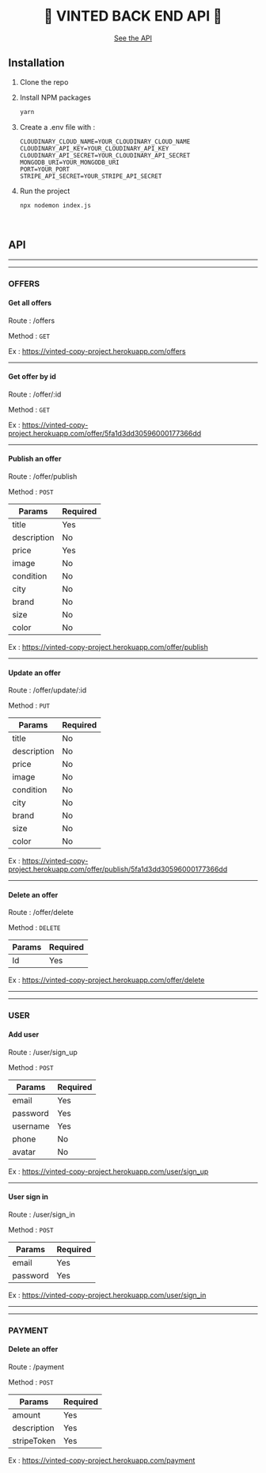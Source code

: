 <h1 align="center">👗 VINTED BACK END API 👗</h1>

<p align="center"><a href="https://vinted-copy-project.herokuapp.com/">See the API</a></p>

## Installation

1. Clone the repo

2. Install NPM packages

   ```sh
   yarn
   ```

3. Create a .env file with :

   ```JS
   CLOUDINARY_CLOUD_NAME=YOUR_CLOUDINARY_CLOUD_NAME
   CLOUDINARY_API_KEY=YOUR_CLOUDINARY_API_KEY
   CLOUDINARY_API_SECRET=YOUR_CLOUDINARY_API_SECRET
   MONGODB_URI=YOUR_MONGODB_URI
   PORT=YOUR_PORT
   STRIPE_API_SECRET=YOUR_STRIPE_API_SECRET
   ```

4. Run the project

   ```JS
   npx nodemon index.js
   ```

<br/>

## API

---
---

### OFFERS

#### Get all offers

Route : /offers

Method : `GET`

Ex : https://vinted-copy-project.herokuapp.com/offers

---

#### Get offer by id

Route : /offer/:id

Method : `GET`

Ex : https://vinted-copy-project.herokuapp.com/offer/5fa1d3dd30596000177366dd

---

#### Publish an offer

Route : /offer/publish

Method : `POST`

| Params      | Required |
| ----------- | -------- |
| title       | Yes      |
| description | No       |
| price       | Yes      |
| image       | No       |
| condition   | No       |
| city        | No       |
| brand       | No       |
| size        | No       |
| color       | No       |

Ex : https://vinted-copy-project.herokuapp.com/offer/publish

---

#### Update an offer

Route : /offer/update/:id

Method : `PUT`

| Params      | Required |
| ----------- | -------- |
| title       | No       |
| description | No       |
| price       | No       |
| image       | No       |
| condition   | No       |
| city        | No       |
| brand       | No       |
| size        | No       |
| color       | No       |

Ex : https://vinted-copy-project.herokuapp.com/offer/publish/5fa1d3dd30596000177366dd

---

#### Delete an offer

Route : /offer/delete

Method : `DELETE`

| Params | Required |
| ------ | -------- |
| Id     | Yes      |

Ex : https://vinted-copy-project.herokuapp.com/offer/delete

---

---

### USER

#### Add user

Route : /user/sign_up

Method : `POST`

| Params   | Required |
| -------- | -------- |
| email    | Yes      |
| password | Yes      |
| username | Yes      |
| phone    | No       |
| avatar   | No       |

Ex : https://vinted-copy-project.herokuapp.com/user/sign_up

---

#### User sign in

Route : /user/sign_in

Method : `POST`

| Params   | Required |
| -------- | -------- |
| email    | Yes      |
| password | Yes      |

Ex : https://vinted-copy-project.herokuapp.com/user/sign_in

---

---

### PAYMENT

#### Delete an offer

Route : /payment

Method : `POST`

| Params      | Required |
| ----------- | -------- |
| amount      | Yes      |
| description | Yes      |
| stripeToken | Yes      |

Ex : https://vinted-copy-project.herokuapp.com/payment
